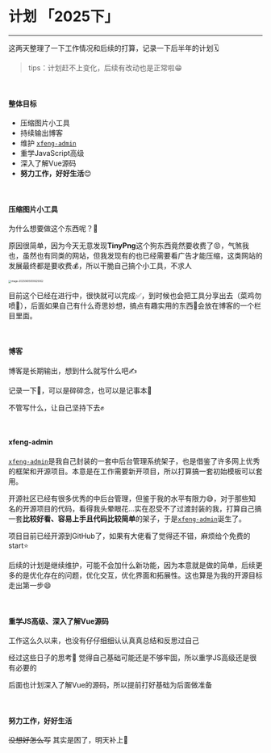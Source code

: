 # 计划  「2025下」
<BlogHead />

---

这两天整理了一下工作情况和后续的打算，记录一下后半年的计划🗓

> tips：计划赶不上变化，后续有改动也是正常啦😁

<br/>

#### 整体目标

- 压缩图片小工具
- 持续输出博客
- 维护 [`xfeng-admin`](https://github.com/wxfengg/xfeng-admin)
- 重学JavaScript高级
- 深入了解Vue源码
- **努力工作，好好生活**😊

<br/>

#### 压缩图片小工具

为什么想要做这个东西呢？🤔

原因很简单，因为今天无意发现**TinyPng**这个狗东西竟然要收费了😡，气煞我也，虽然也有同类的网站，但我发现有的也已经需要看广告才能压缩，这类网站的发展最终都是要收费💰，所以干脆自己搞个小工具，不求人

<img src="/Users/feng/Library/Application Support/typora-user-images/image-20250605000625062.png" alt="image-20250605000625062" style="zoom: 33%;" />

目前这个已经在进行中，很快就可以完成✅，到时候也会把工具分享出去（菜鸡勿喷🙏），后面如果自己有什么奇思妙想，搞点有趣实用的东西🤔会放在博客的一个栏目里面。

<br/>

#### 博客

博客是长期输出，想到什么就写什么吧✍️

记录一下📝，可以是碎碎念，也可以是记事本👀

不管写什么，让自己坚持下去✊

<br/>

#### xfeng-admin

[`xfeng-admin`](https://github.com/wxfengg/xfeng-admin)是我自己封装的一套中后台管理系统架子，也是借鉴了许多网上优秀的框架和开源项目。本意是在工作需要新开项目，所以打算搞一套初始模板可以套用。

开源社区已经有很多优秀的中后台管理，但鉴于我的水平有限力😅，对于那些知名的开源项目的代码，看得我头晕眼花...实在忍受不了过渡封装的我，打算自己搞一套**比较好看、容易上手且代码比较简单**的架子，于是[`xfeng-admin`](https://github.com/wxfengg/xfeng-admin)诞生了。

项目目前已经开源到GitHub了，如果有大佬看了觉得还不错，麻烦给个免费的start⭐️

后续的计划是继续维护，可能不会加什么新功能，因为本意就是做的简单，后续更多的是优化存在的问题，优化交互，优化界面和拓展性。这也算是为我的开源目标走出第一步😄

<br/>

#### 重学JS高级、深入了解Vue源码

工作这么久以来，也没有仔仔细细认认真真总结和反思过自己

经过这些日子的思考🤔 觉得自己基础可能还是不够牢固，所以重学JS高级还是很有必要的

后面也计划深入了解Vue的源码，所以提前打好基础为后面做准备

<br/>

#### 努力工作，好好生活

~~没想好怎么写~~ 其实是困了，明天补上🌚